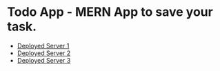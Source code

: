 # Todo App - MERN App to save your task.

 - [Deployed Server 1](https://todo-app-snowy-theta-63.vercel.app)
 - [Deployed Server 2](https://todo-app-git-main-amankumar89s-projects.vercel.app)
 - [Deployed Server 3](https://todo-prvhpi7tx-amankumar89s-projects.vercel.app)
